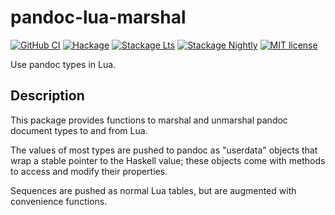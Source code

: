 # pandoc-lua-marshal

[![GitHub CI][]][1]
[![Hackage][]][2]
[![Stackage Lts][]][3]
[![Stackage Nightly][]][4]
[![MIT license]][5]

Use pandoc types in Lua.

[GitHub CI]: https://github.com/tarleb/pandoc-lua-marshal/workflows/CI/badge.svg
[1]: https://github.com/tarleb/pandoc-lua-marshal/actions
[Hackage]: https://img.shields.io/hackage/v/pandoc-lua-marshal.svg?logo=haskell
[2]: https://hackage.haskell.org/package/pandoc-lua-marshal
[Stackage Lts]: http://stackage.org/package/pandoc-lua-marshal/badge/lts
[3]: https://stackage.org/lts/package/pandoc-lua-marshal
[Stackage Nightly]: https://stackage.org/package/pandoc-lua-marshal/badge/nightly
[4]: https://stackage.org/nightly/package/pandoc-lua-marshal
[MIT license]: https://img.shields.io/badge/license-MIT-blue.svg
[5]: LICENSE

## Description

This package provides functions to marshal and unmarshal pandoc
document types to and from Lua.

The values of most types are pushed to pandoc as "userdata"
objects that wrap a stable pointer to the Haskell value; these
objects come with methods to access and modify their properties.

Sequences are pushed as normal Lua tables, but are augmented with
convenience functions.

